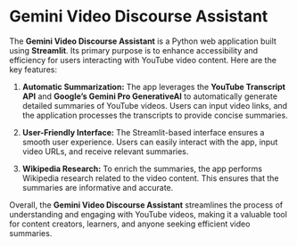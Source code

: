 # Gemini Video Discourse Assistant

The **Gemini Video Discourse Assistant** is a Python web application built using **Streamlit**. Its primary purpose is to enhance accessibility and efficiency for users interacting with YouTube video content. Here are the key features:

1. **Automatic Summarization:** The app leverages the **YouTube Transcript API** and **Google’s Gemini Pro GenerativeAI** to automatically generate detailed summaries of YouTube videos. Users can input video links, and the application processes the transcripts to provide concise summaries.

2. **User-Friendly Interface:** The Streamlit-based interface ensures a smooth user experience. Users can easily interact with the app, input video URLs, and receive relevant summaries.

3. **Wikipedia Research:** To enrich the summaries, the app performs Wikipedia research related to the video content. This ensures that the summaries are informative and accurate.

Overall, the **Gemini Video Discourse Assistant** streamlines the process of understanding and engaging with YouTube videos, making it a valuable tool for content creators, learners, and anyone seeking efficient video summaries.
